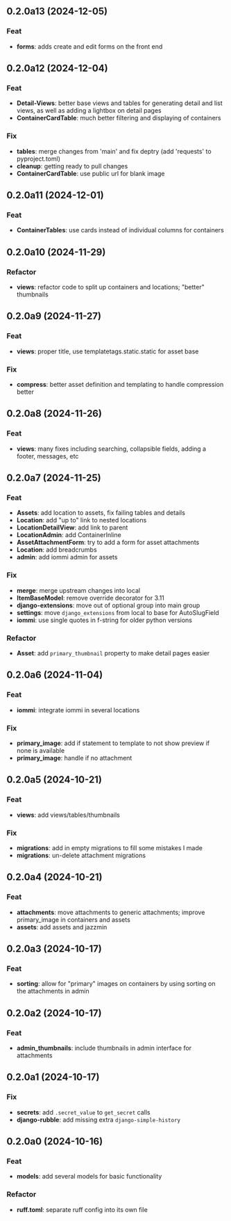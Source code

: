 ## 0.2.0a13 (2024-12-05)

### Feat

- **forms**: adds create and edit forms on the front end

## 0.2.0a12 (2024-12-04)

### Feat

- **Detail-Views**: better base views and tables for generating detail and list views, as well as adding a lightbox on detail pages
- **ContainerCardTable**: much better filtering and displaying of containers

### Fix

- **tables**: merge changes from 'main' and fix deptry (add 'requests' to pyproject.toml)
- **cleanup**: getting ready to pull changes
- **ContainerCardTable**: use public url for blank image

## 0.2.0a11 (2024-12-01)

### Feat

- **ContainerTables**: use cards instead of individual columns for containers

## 0.2.0a10 (2024-11-29)

### Refactor

- **views**: refactor code to split up containers and locations; "better" thumbnails

## 0.2.0a9 (2024-11-27)

### Feat

- **views**: proper title, use templatetags.static.static for asset base

### Fix

- **compress**: better asset definition and templating to handle compression better

## 0.2.0a8 (2024-11-26)

### Feat

- **views**: many fixes including searching, collapsible fields, adding a footer, messages, etc

## 0.2.0a7 (2024-11-25)

### Feat

- **Assets**: add location to assets, fix failing tables and details
- **Location**: add "up to" link to nested locations
- **LocationDetailView**: add link to parent
- **LocationAdmin**: add ContainerInline
- **AssetAttachmentForm**: try to add a form for asset attachments
- **Location**: add breadcrumbs
- **admin**: add iommi admin for assets

### Fix

- **merge**: merge upstream changes into local
- **ItemBaseModel**: remove override decorator for 3.11
- **django-extensions**: move out of optional group into main group
- **settings**: move `django_extensions` from local to base for AutoSlugField
- **iommi**: use single quotes in f-string for older python versions

### Refactor

- **Asset**: add `primary_thumbnail` property to make detail pages easier

## 0.2.0a6 (2024-11-04)

### Feat

- **iommi**: integrate iommi in several locations

### Fix

- **primary_image**: add if statement to template to not show preview if none is available
- **primary_image**: handle if no attachment

## 0.2.0a5 (2024-10-21)

### Feat

- **views**: add views/tables/thumbnails

### Fix

- **migrations**: add in empty migrations to fill some mistakes I made
- **migrations**: un-delete attachment migrations

## 0.2.0a4 (2024-10-21)

### Feat

- **attachments**: move attachments to generic attachments; improve primary_image in containers and assets
- **assets**: add assets and jazzmin

## 0.2.0a3 (2024-10-17)

### Feat

- **sorting**: allow for "primary" images on containers by using sorting on the attachments in admin

## 0.2.0a2 (2024-10-17)

### Feat

- **admin_thumbnails**: include thumbnails in admin interface for attachments

## 0.2.0a1 (2024-10-17)

### Fix

- **secrets**: add `.secret_value` to `get_secret` calls
- **django-rubble**: add missing extra `django-simple-history`

## 0.2.0a0 (2024-10-16)

### Feat

- **models**: add several models for basic functionality

### Refactor

- **ruff.toml**: separate ruff config into its own file
